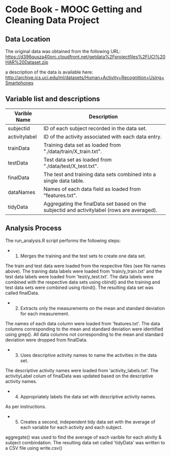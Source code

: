 Code Book - MOOC Getting and Cleaning Data Project
==================================================

Data Location
-------------

The original data was obtained from the following URL:
	https://d396qusza40orc.cloudfront.net/getdata%2Fprojectfiles%2FUCI%20HAR%20Dataset.zip

a description of the data is available here:
	http://archive.ics.uci.edu/ml/datasets/Human+Activity+Recognition+Using+Smartphones

Variable list and descriptions
------------------------------

Varible Name	| Description
----------------|--------------
subjectid	| ID of each subject recorded in the data set. 
activitylabel	| ID of the activity associated with each data entry. 
trainData	| Training data set as loaded from "./data/train/X_train.txt".
testData	| Test data set as loaded from "./data/test/X_test.txt".
finalData	| The test and training data sets combined into a single data table. 
dataNames	| Names of each data field as loaded from "features.txt".
tidyData	| Aggregating the finalData set based on the subjectid and activitylabel (rows are averaged). 

Analysis Process
----------------

The run_analysis.R script performs the following steps: 

* 1. Merges the training and the test sets to create one data set.

The train and test data were loaded from the respective files (see file names above). The training data labels were loaded from 'train/y_train.txt' and the test data labels were loaded from 'test/y_test.txt'. The data labels were combined with the respective data sets using cbind() and the training and test data sets were combined using rbind(). The resulting data set was called finalData.

* 2. Extracts only the measurements on the mean and standard deviation for each measurement.

The names of each data column were loaded from 'features.txt'. The data columns corresponding to the mean and standard deviation were identified using grep(). All data columns not corresponding to the mean and standard deviation were dropped from finalData. 

* 3. Uses descriptive activity names to name the activities in the data set.

The descriptive activity names were loaded from 'activity_labels.txt'. The activityLabel colum of finalData was updated based on the descriptive activity names.

* 4. Appropriately labels the data set with descriptive activity names.

As per instructions. 

* 5. Creates a second, independent tidy data set with the average of each variable for each activity and each subject.

aggregate() was used to find the average of each varible for each ativity & subject combindation. The resulting data set called 'tidyData' was written to a CSV file using write.csv()





